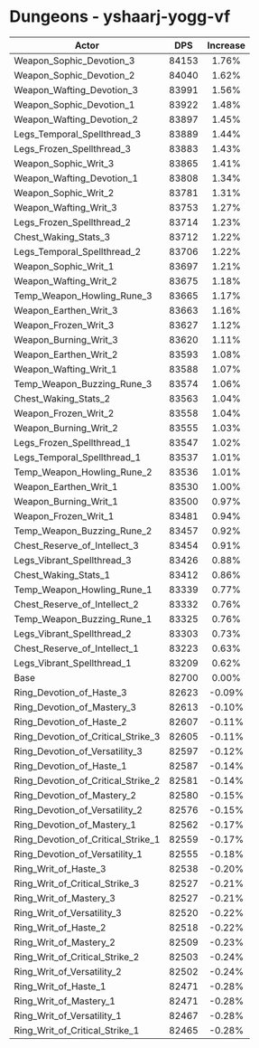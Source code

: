 # Dungeons - yshaarj-yogg-vf
| Actor | DPS | Increase |
|---|:---:|:---:|
|Weapon_Sophic_Devotion_3|84153|1.76%|
|Weapon_Sophic_Devotion_2|84040|1.62%|
|Weapon_Wafting_Devotion_3|83991|1.56%|
|Weapon_Sophic_Devotion_1|83922|1.48%|
|Weapon_Wafting_Devotion_2|83897|1.45%|
|Legs_Temporal_Spellthread_3|83889|1.44%|
|Legs_Frozen_Spellthread_3|83883|1.43%|
|Weapon_Sophic_Writ_3|83865|1.41%|
|Weapon_Wafting_Devotion_1|83808|1.34%|
|Weapon_Sophic_Writ_2|83781|1.31%|
|Weapon_Wafting_Writ_3|83753|1.27%|
|Legs_Frozen_Spellthread_2|83714|1.23%|
|Chest_Waking_Stats_3|83712|1.22%|
|Legs_Temporal_Spellthread_2|83706|1.22%|
|Weapon_Sophic_Writ_1|83697|1.21%|
|Weapon_Wafting_Writ_2|83675|1.18%|
|Temp_Weapon_Howling_Rune_3|83665|1.17%|
|Weapon_Earthen_Writ_3|83663|1.16%|
|Weapon_Frozen_Writ_3|83627|1.12%|
|Weapon_Burning_Writ_3|83620|1.11%|
|Weapon_Earthen_Writ_2|83593|1.08%|
|Weapon_Wafting_Writ_1|83588|1.07%|
|Temp_Weapon_Buzzing_Rune_3|83574|1.06%|
|Chest_Waking_Stats_2|83563|1.04%|
|Weapon_Frozen_Writ_2|83558|1.04%|
|Weapon_Burning_Writ_2|83555|1.03%|
|Legs_Frozen_Spellthread_1|83547|1.02%|
|Legs_Temporal_Spellthread_1|83537|1.01%|
|Temp_Weapon_Howling_Rune_2|83536|1.01%|
|Weapon_Earthen_Writ_1|83530|1.00%|
|Weapon_Burning_Writ_1|83500|0.97%|
|Weapon_Frozen_Writ_1|83481|0.94%|
|Temp_Weapon_Buzzing_Rune_2|83457|0.92%|
|Chest_Reserve_of_Intellect_3|83454|0.91%|
|Legs_Vibrant_Spellthread_3|83426|0.88%|
|Chest_Waking_Stats_1|83412|0.86%|
|Temp_Weapon_Howling_Rune_1|83339|0.77%|
|Chest_Reserve_of_Intellect_2|83332|0.76%|
|Temp_Weapon_Buzzing_Rune_1|83325|0.76%|
|Legs_Vibrant_Spellthread_2|83303|0.73%|
|Chest_Reserve_of_Intellect_1|83223|0.63%|
|Legs_Vibrant_Spellthread_1|83209|0.62%|
|Base|82700|0.00%|
|Ring_Devotion_of_Haste_3|82623|-0.09%|
|Ring_Devotion_of_Mastery_3|82613|-0.10%|
|Ring_Devotion_of_Haste_2|82607|-0.11%|
|Ring_Devotion_of_Critical_Strike_3|82605|-0.11%|
|Ring_Devotion_of_Versatility_3|82597|-0.12%|
|Ring_Devotion_of_Haste_1|82587|-0.14%|
|Ring_Devotion_of_Critical_Strike_2|82581|-0.14%|
|Ring_Devotion_of_Mastery_2|82580|-0.15%|
|Ring_Devotion_of_Versatility_2|82576|-0.15%|
|Ring_Devotion_of_Mastery_1|82562|-0.17%|
|Ring_Devotion_of_Critical_Strike_1|82559|-0.17%|
|Ring_Devotion_of_Versatility_1|82555|-0.18%|
|Ring_Writ_of_Haste_3|82538|-0.20%|
|Ring_Writ_of_Critical_Strike_3|82527|-0.21%|
|Ring_Writ_of_Mastery_3|82527|-0.21%|
|Ring_Writ_of_Versatility_3|82520|-0.22%|
|Ring_Writ_of_Haste_2|82518|-0.22%|
|Ring_Writ_of_Mastery_2|82509|-0.23%|
|Ring_Writ_of_Critical_Strike_2|82503|-0.24%|
|Ring_Writ_of_Versatility_2|82502|-0.24%|
|Ring_Writ_of_Haste_1|82471|-0.28%|
|Ring_Writ_of_Mastery_1|82471|-0.28%|
|Ring_Writ_of_Versatility_1|82467|-0.28%|
|Ring_Writ_of_Critical_Strike_1|82465|-0.28%|
